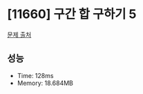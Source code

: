 # [11660] 구간 합 구하기 5

[문제 출처](https://www.acmicpc.net/problem/11660)

## 성능

- Time: 128ms
- Memory: 18.684MB